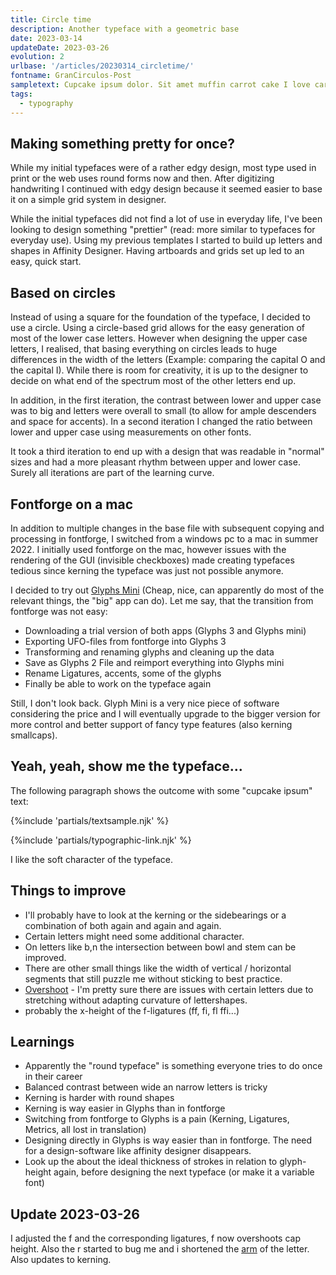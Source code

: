```yaml
---
title: Circle time
description: Another typeface with a geometric base
date: 2023-03-14
updateDate: 2023-03-26
evolution: 2
urlbase: '/articles/20230314_circletime/'
fontname: GranCirculos-Post
sampletext: Cupcake ipsum dolor. Sit amet muffin carrot cake I love caramels brownie halvah & cotton candy. +"*ç%&/()=@#[]{}$£1234567890?.
tags:
  - typography
---
```


## Making something pretty for once?

While my initial typefaces were of a rather edgy design, most type used in print or the web uses round forms now and then. After digitizing handwriting I continued with edgy design because it seemed easier to base it on a simple grid system in designer. 

While the initial typefaces did not find a lot of use in everyday life, I've been looking to design something "prettier" (read: more similar to typefaces for everyday use). Using my previous templates I started to build up letters and shapes in Affinity Designer. Having artboards and grids set up led to an easy, quick start. 

## Based on circles

Instead of using a square for the foundation of the typeface, I decided to use a circle. Using a circle-based grid allows for the easy generation of most of the lower case letters. However when designing the upper case letters, I realised, that basing everything on circles leads to huge differences in the width of the letters (Example: comparing the capital O and the capital I). While there is room for creativity, it is up to the designer to decide on what end of the spectrum most of the other letters end up. 

In addition, in the first iteration, the contrast between lower and upper case was to big and letters were overall to small (to allow for ample descenders and space for accents). In a second iteration I changed the ratio between lower and upper case using measurements on other fonts. 

It took a third iteration to end up with a design that was readable in "normal" sizes and had a more pleasant rhythm between upper and lower case. Surely all iterations are part of the learning curve. 

## Fontforge on a mac
In addition to multiple changes in the base file with subsequent copying and processing in fontforge, I switched from a windows pc to a mac in summer 2022. I initially used fontforge on the mac, however issues with the rendering of the GUI (invisible checkboxes) made creating typefaces tedious since kerning the typeface was just not possible anymore. 

I decided to try out [Glyphs Mini](https://glyphsapp.com/) (Cheap, nice, can apparently do most of the relevant things, the "big" app can do). Let me say, that the transition from fontforge was not easy:
- Downloading a trial version of both apps (Glyphs 3 and Glyphs mini)
- Exporting UFO-files from fontforge into Glyphs 3
- Transforming and renaming glyphs and cleaning up the data
- Save as Glyphs 2 File and reimport everything into Glyphs mini
- Rename Ligatures, accents, some of the glyphs
- Finally be able to work on the typeface again

Still, I don't look back. Glyph Mini is a very nice piece of software considering the price and I will eventually upgrade to the bigger version for more control and better support of fancy type features (also kerning smallcaps). 

## Yeah, yeah, show me the typeface...

The following paragraph shows the outcome with some "cupcake ipsum" text: 

{%include 'partials/textsample.njk' %}

{%include 'partials/typographic-link.njk' %}

I like the soft character of the typeface. 

## Things to improve
- I'll probably have to look at the kerning or the sidebearings or a combination of both again and again and again.
- Certain letters might need some additional character.
- On letters like b,n the intersection between bowl and stem can be improved.
- There are other small things like the width of vertical / horizontal segments that still puzzle me without sticking to best practice.
- [Overshoot](https://en.wikipedia.org/wiki/Overshoot_\(typography\)) - I'm pretty sure there are issues with certain letters due to stretching without adapting curvature of lettershapes.
- probably the x-height of the f-ligatures (ff, fi, fl ffi...)

## Learnings
- Apparently the "round typeface" is something everyone tries to do once in their career
- Balanced contrast between wide an narrow letters is tricky
- Kerning is harder with round shapes
- Kerning is way easier in Glyphs than in fontforge
- Switching from fontforge to Glyphs is a pain (Kerning, Ligatures, Metrics, all lost in translation)
- Designing directly in Glyphs is way easier than in fontforge. The need for a design-software like affinity designer disappears.
- Look up the  about the ideal thickness of strokes in relation to glyph-height again, before designing the next typeface (or make it a variable font)

## Update 2023-03-26
I adjusted the f and the corresponding ligatures, f now overshoots cap height. Also the r started to bug me and i shortened the [arm](https://typedrawers.com/discussion/3186/what-do-you-call-this-part-of-an-r) of the letter. Also updates to kerning.  